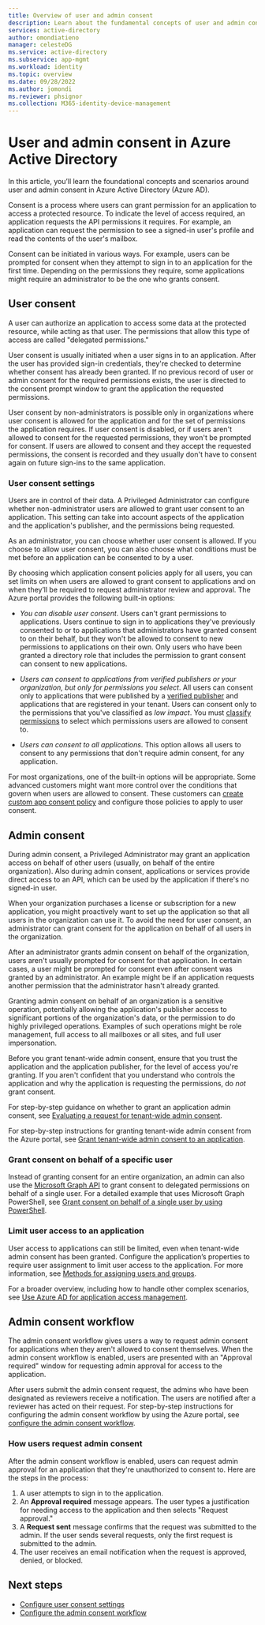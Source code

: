 ```yaml
---
title: Overview of user and admin consent
description: Learn about the fundamental concepts of user and admin consent in Azure AD
services: active-directory
author: omondiatieno
manager: celesteDG
ms.service: active-directory
ms.subservice: app-mgmt
ms.workload: identity
ms.topic: overview
ms.date: 09/28/2022
ms.author: jomondi
ms.reviewer: phsignor
ms.collection: M365-identity-device-management
---
```


# User and admin consent in Azure Active Directory

In this article, you’ll learn the foundational concepts and scenarios around user and admin consent in Azure Active Directory (Azure AD).

Consent is a process where users can grant permission for an application to access a protected resource. To indicate the level of access required, an application requests the API permissions it requires. For example, an application can request the permission to see a signed-in user's profile and read the contents of the user's mailbox.

Consent can be initiated in various ways. For example, users can be prompted for consent when they attempt to sign in to an application for the first time. Depending on the permissions they require, some applications might require an administrator to be the one who grants consent.

## User consent

A user can authorize an application to access some data at the protected resource, while acting as that user. The permissions that allow this type of access are called "delegated permissions."

User consent is usually initiated when a user signs in to an application. After the user has provided sign-in credentials, they're checked to determine whether consent has already been granted. If no previous record of user or admin consent for the required permissions exists, the user is directed to the consent prompt window to grant the application the requested permissions.

User consent by non-administrators is possible only in organizations where user consent is allowed for the application and for the set of permissions the application requires. If user consent is disabled, or if users aren't allowed to consent for the requested permissions, they won't be prompted for consent. If users are allowed to consent and they accept the requested permissions, the consent is recorded and they usually don't have to consent again on future sign-ins to the same application.

### User consent settings

Users are in control of their data. A Privileged Administrator can configure whether non-administrator users are allowed to grant user consent to an application. This setting can take into account aspects of the application and the application's publisher, and the permissions being requested.

As an administrator, you can choose whether user consent is allowed. If you choose to allow user consent, you can also choose what conditions must be met before an application can be consented to by a user.

By choosing which application consent policies apply for all users, you can set limits on when users are allowed to grant consent to applications and on when they’ll be required to request administrator review and approval. The Azure portal provides the following built-in options:

- *You can disable user consent*. Users can't grant permissions to applications. Users continue to sign in to applications they've previously consented to or to applications that administrators have granted consent to on their behalf, but they won't be allowed to consent to new permissions to applications on their own. Only users who have been granted a directory role that includes the permission to grant consent can consent to new applications.

- *Users can consent to applications from verified publishers or your organization, but only for permissions you select*. All users can consent only to applications that were published by a [verified publisher](../develop/publisher-verification-overview.md) and applications that are registered in your tenant. Users can consent only to the permissions that you've classified as *low impact*. You must [classify permissions](configure-permission-classifications.md) to select which permissions users are allowed to consent to.

- *Users can consent to all applications*. This option allows all users to consent to any permissions that don't require admin consent, for any application.

For most organizations, one of the built-in options will be appropriate. Some advanced customers might want more control over the conditions that govern when users are allowed to consent. These customers can [create custom app consent policy](manage-app-consent-policies.md#create-a-custom-app-consent-policy) and configure those policies to apply to user consent.

## Admin consent

During admin consent, a Privileged Administrator may grant an application access on behalf of other users (usually, on behalf of the entire organization). Also during admin consent, applications or services provide direct access to an API, which can be used by the application if there's no signed-in user.

When your organization purchases a license or subscription for a new application, you might proactively want to set up the application so that all users in the organization can use it. To avoid the need for user consent, an administrator can grant consent for the application on behalf of all users in the organization.

After an administrator grants admin consent on behalf of the organization, users aren't usually prompted for consent for that application. In certain cases, a user might be prompted for consent even after consent was granted by an administrator. An example might be if an application requests another permission that the administrator hasn't already granted.

Granting admin consent on behalf of an organization is a sensitive operation, potentially allowing the application's publisher access to significant portions of the organization's data, or the permission to do highly privileged operations. Examples of such operations might be role management, full access to all mailboxes or all sites, and full user impersonation.

Before you grant tenant-wide admin consent, ensure that you trust the application and the application publisher, for the level of access you're granting. If you aren't confident that you understand who controls the application and why the application is requesting the permissions, do *not* grant consent.

For step-by-step guidance on whether to grant an application admin consent, see [Evaluating a request for tenant-wide admin consent](manage-consent-requests.md#evaluate-a-request-for-tenant-wide-admin-consent).

For step-by-step instructions for granting tenant-wide admin consent from the Azure portal, see [Grant tenant-wide admin consent to an application](grant-admin-consent.md).

### Grant consent on behalf of a specific user

Instead of granting consent for an entire organization, an admin can also use the [Microsoft Graph API](/graph/use-the-api) to grant consent to delegated permissions on behalf of a single user. For a detailed example that uses Microsoft Graph PowerShell, see [Grant consent on behalf of a single user by using PowerShell](manage-consent-requests.md).

### Limit user access to an application

User access to applications can still be limited, even when tenant-wide admin consent has been granted. Configure the application’s properties to require user assignment to limit user access to the application. For more information, see [Methods for assigning users and groups](assign-user-or-group-access-portal.md).

For a broader overview, including how to handle other complex scenarios, see [Use Azure AD for application access management](what-is-access-management.md).

## Admin consent workflow

The admin consent workflow gives users a way to request admin consent for applications when they aren't allowed to consent themselves. When the admin consent workflow is enabled, users are presented with an "Approval required" window for requesting admin approval for access to the application.

After users submit the admin consent request, the admins who have been designated as reviewers receive a notification. The users are notified after a reviewer has acted on their request. For step-by-step instructions for configuring the admin consent workflow by using the Azure portal, see [configure the admin consent workflow](configure-admin-consent-workflow.md).

### How users request admin consent

After the admin consent workflow is enabled, users can request admin approval for an application that they're unauthorized to consent to. Here are the steps in the process:

1. A user attempts to sign in to the application.
1. An **Approval required** message appears. The user types a justification for needing access to the application and then selects "Request approval."
1. A **Request sent** message confirms that the request was submitted to the admin. If the user sends several requests, only the first request is submitted to the admin.
1. The user receives an email notification when the request is approved, denied, or blocked.

## Next steps

- [Configure user consent settings](configure-user-consent.md)
- [Configure the admin consent workflow](configure-admin-consent-workflow.md)